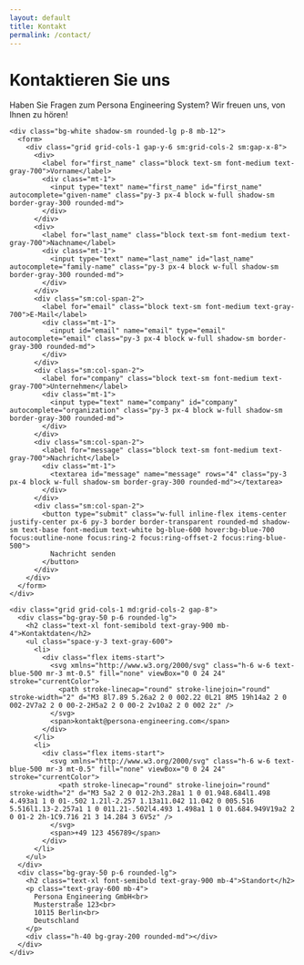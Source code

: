 ```yaml
---
layout: default
title: Kontakt
permalink: /contact/
---
```


<div class="max-w-7xl mx-auto px-4 sm:px-6 lg:px-8 py-16">
  <div class="max-w-3xl mx-auto">
    <div class="text-center mb-12">
      <h1 class="text-3xl font-bold text-gray-900 mb-4">Kontaktieren Sie uns</h1>
      <p class="text-lg text-gray-600">
        Haben Sie Fragen zum Persona Engineering System? Wir freuen uns, von Ihnen zu hören!
      </p>
    </div>

    <div class="bg-white shadow-sm rounded-lg p-8 mb-12">
      <form>
        <div class="grid grid-cols-1 gap-y-6 sm:grid-cols-2 sm:gap-x-8">
          <div>
            <label for="first_name" class="block text-sm font-medium text-gray-700">Vorname</label>
            <div class="mt-1">
              <input type="text" name="first_name" id="first_name" autocomplete="given-name" class="py-3 px-4 block w-full shadow-sm border-gray-300 rounded-md">
            </div>
          </div>
          <div>
            <label for="last_name" class="block text-sm font-medium text-gray-700">Nachname</label>
            <div class="mt-1">
              <input type="text" name="last_name" id="last_name" autocomplete="family-name" class="py-3 px-4 block w-full shadow-sm border-gray-300 rounded-md">
            </div>
          </div>
          <div class="sm:col-span-2">
            <label for="email" class="block text-sm font-medium text-gray-700">E-Mail</label>
            <div class="mt-1">
              <input id="email" name="email" type="email" autocomplete="email" class="py-3 px-4 block w-full shadow-sm border-gray-300 rounded-md">
            </div>
          </div>
          <div class="sm:col-span-2">
            <label for="company" class="block text-sm font-medium text-gray-700">Unternehmen</label>
            <div class="mt-1">
              <input type="text" name="company" id="company" autocomplete="organization" class="py-3 px-4 block w-full shadow-sm border-gray-300 rounded-md">
            </div>
          </div>
          <div class="sm:col-span-2">
            <label for="message" class="block text-sm font-medium text-gray-700">Nachricht</label>
            <div class="mt-1">
              <textarea id="message" name="message" rows="4" class="py-3 px-4 block w-full shadow-sm border-gray-300 rounded-md"></textarea>
            </div>
          </div>
          <div class="sm:col-span-2">
            <button type="submit" class="w-full inline-flex items-center justify-center px-6 py-3 border border-transparent rounded-md shadow-sm text-base font-medium text-white bg-blue-600 hover:bg-blue-700 focus:outline-none focus:ring-2 focus:ring-offset-2 focus:ring-blue-500">
              Nachricht senden
            </button>
          </div>
        </div>
      </form>
    </div>

    <div class="grid grid-cols-1 md:grid-cols-2 gap-8">
      <div class="bg-gray-50 p-6 rounded-lg">
        <h2 class="text-xl font-semibold text-gray-900 mb-4">Kontaktdaten</h2>
        <ul class="space-y-3 text-gray-600">
          <li>
            <div class="flex items-start">
              <svg xmlns="http://www.w3.org/2000/svg" class="h-6 w-6 text-blue-500 mr-3 mt-0.5" fill="none" viewBox="0 0 24 24" stroke="currentColor">
                <path stroke-linecap="round" stroke-linejoin="round" stroke-width="2" d="M3 8l7.89 5.26a2 2 0 002.22 0L21 8M5 19h14a2 2 0 002-2V7a2 2 0 00-2-2H5a2 2 0 00-2 2v10a2 2 0 002 2z" />
              </svg>
              <span>kontakt@persona-engineering.com</span>
            </div>
          </li>
          <li>
            <div class="flex items-start">
              <svg xmlns="http://www.w3.org/2000/svg" class="h-6 w-6 text-blue-500 mr-3 mt-0.5" fill="none" viewBox="0 0 24 24" stroke="currentColor">
                <path stroke-linecap="round" stroke-linejoin="round" stroke-width="2" d="M3 5a2 2 0 012-2h3.28a1 1 0 01.948.684l1.498 4.493a1 1 0 01-.502 1.21l-2.257 1.13a11.042 11.042 0 005.516 5.516l1.13-2.257a1 1 0 011.21-.502l4.493 1.498a1 1 0 01.684.949V19a2 2 0 01-2 2h-1C9.716 21 3 14.284 3 6V5z" />
              </svg>
              <span>+49 123 456789</span>
            </div>
          </li>
        </ul>
      </div>
      <div class="bg-gray-50 p-6 rounded-lg">
        <h2 class="text-xl font-semibold text-gray-900 mb-4">Standort</h2>
        <p class="text-gray-600 mb-4">
          Persona Engineering GmbH<br>
          Musterstraße 123<br>
          10115 Berlin<br>
          Deutschland
        </p>
        <div class="h-40 bg-gray-200 rounded-md"></div>
      </div>
    </div>
  </div>
</div>
